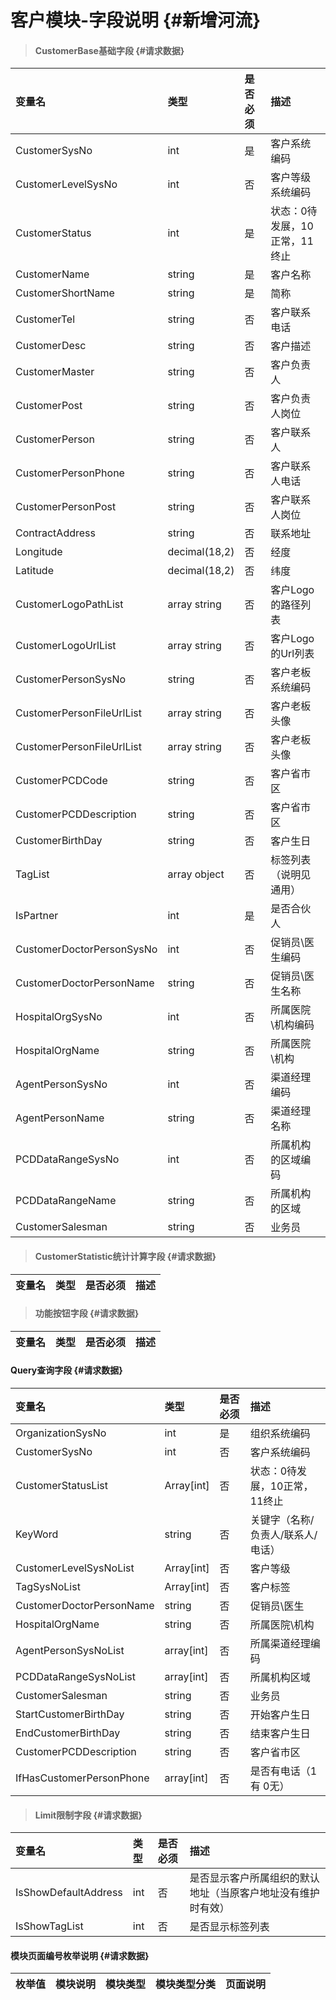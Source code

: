 # 客户模块-字段说明 {#新增河流}

> #### CustomerBase基础字段 {#请求数据}

| 变量名 | 类型 | 是否必须 | 描述 |
| :--- | :--- | :--- | :--- |
| CustomerSysNo | int | 是 | 客户系统编码 |
| CustomerLevelSysNo | int | 否 | 客户等级系统编码 |
| CustomerStatus | int | 是 | 状态：0待发展，10正常，11终止 |
| CustomerName | string | 是 | 客户名称 |
| CustomerShortName | string | 是 | 简称 |
| CustomerTel | string | 否 | 客户联系电话 |
| CustomerDesc | string | 否 | 客户描述 |
| CustomerMaster | string | 否 | 客户负责人 |
| CustomerPost | string | 否 | 客户负责人岗位 |
| CustomerPerson | string | 否 | 客户联系人 |
| CustomerPersonPhone | string | 否 | 客户联系人电话 |
| CustomerPersonPost | string | 否 | 客户联系人岗位 |
| ContractAddress | string | 否 | 联系地址 |
| Longitude | decimal\(18,2\) | 否 | 经度 |
| Latitude | decimal\(18,2\) | 否 | 纬度 |
| CustomerLogoPathList | array string | 否 | 客户Logo的路径列表 |
| CustomerLogoUrlList | array string | 否 | 客户Logo的Url列表 |
| CustomerPersonSysNo | string | 否 | 客户老板系统编码 |
| CustomerPersonFileUrlList | array string | 否 | 客户老板头像 |
| CustomerPersonFileUrlList | array string | 否 | 客户老板头像 |
| CustomerPCDCode | string | 否 | 客户省市区 |
| CustomerPCDDescription | string | 否 | 客户省市区 |
| CustomerBirthDay | string | 否 | 客户生日 |
| TagList | array object | 否 | 标签列表（说明见通用） |
| IsPartner | int | 是 | 是否合伙人 |
| CustomerDoctorPersonSysNo | int | 否 | 促销员\医生编码 |
| CustomerDoctorPersonName | string | 否 | 促销员\医生名称 |
| HospitalOrgSysNo | int | 否 | 所属医院\机构编码 |
| HospitalOrgName | string | 否 | 所属医院\机构 |
| AgentPersonSysNo | int | 否 | 渠道经理编码 |
| AgentPersonName | string | 否 | 渠道经理名称 |
| PCDDataRangeSysNo | int | 否 | 所属机构的区域编码 |
| PCDDataRangeName | string | 否 | 所属机构的区域 |
| CustomerSalesman | string | 否 | 业务员 |

> #### CustomerStatistic统计计算字段 {#请求数据}

| 变量名 | 类型 | 是否必须 | 描述 |
| :--- | :--- | :--- | :--- |


> #### 功能按钮字段 {#请求数据}

| 变量名 | 类型 | 是否必须 | 描述 |
| :--- | :--- | :--- | :--- |


#### Query查询字段 {#请求数据}

| 变量名 | 类型 | 是否必须 | 描述 |
| :--- | :--- | :--- | :--- |
| OrganizationSysNo | int | 是 | 组织系统编码 |
| CustomerSysNo | int | 否 | 客户系统编码 |
| CustomerStatusList | Array\[int\] | 否 | 状态：0待发展，10正常，11终止 |
| KeyWord | string | 否 | 关键字（名称/负责人/联系人/电话） |
| CustomerLevelSysNoList | Array\[int\] | 否 | 客户等级 |
| TagSysNoList | Array\[int\] | 否 | 客户标签 |
| CustomerDoctorPersonName | string | 否 | 促销员\医生 |
| HospitalOrgName | string | 否 | 所属医院\机构 |
| AgentPersonSysNoList | array\[int\] | 否 | 所属渠道经理编码 |
| PCDDataRangeSysNoList | array\[int\] | 否 | 所属机构区域 |
| CustomerSalesman | string | 否 | 业务员 |
| StartCustomerBirthDay | string | 否 | 开始客户生日 |
| EndCustomerBirthDay | string | 否 | 结束客户生日 |
| CustomerPCDDescription | string | 否 | 客户省市区 |
| IfHasCustomerPersonPhone | array[int]| 否 | 是否有电话（1有 0无）| 



> #### Limit限制字段 {#请求数据}

| 变量名 | 类型 | 是否必须 | 描述 |
| :--- | :--- | :--- | :--- |
| IsShowDefaultAddress | int | 否 | 是否显示客户所属组织的默认地址（当原客户地址没有维护时有效） |
| IsShowTagList | int | 否 | 是否显示标签列表 |

#### 模块页面编号枚举说明 {#请求数据}

| 枚举值 | 模块说明 | 模块类型 | 模块类型分类 | 页面说明 |
| :--- | :--- | :--- | :--- | :--- |




